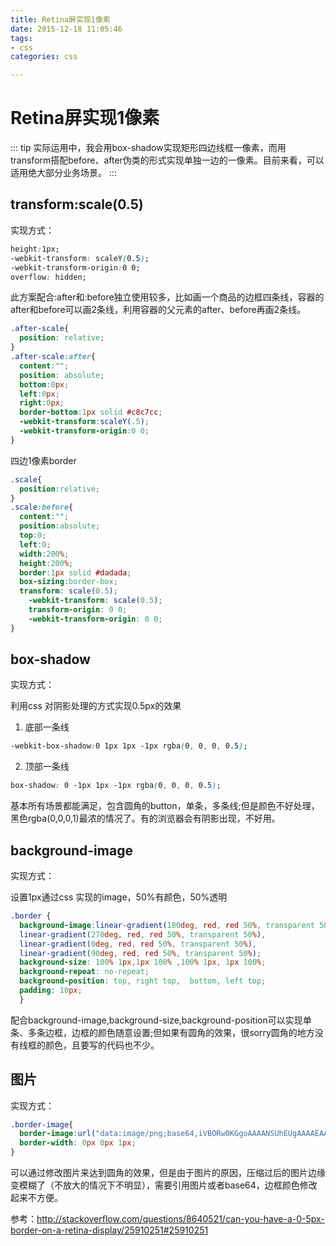 ```yaml
---
title: Retina屏实现1像素
date: 2015-12-18 11:05:46
tags:
- css
categories: css

---
```

# Retina屏实现1像素

::: tip
实际运用中，我会用box-shadow实现矩形四边线框一像素，而用transform搭配before、after伪类的形式实现单独一边的一像素。目前来看，可以适用绝大部分业务场景。
:::

## transform:scale(0.5)

实现方式：

```css
height:1px;
-webkit-transform: scaleY(0.5);
-webkit-transform-origin:0 0;
overflow: hidden;
```

此方案配合:after和:before独立使用较多，比如画一个商品的边框四条线，容器的after和before可以画2条线，利用容器的父元素的after、before再画2条线。

```css
.after-scale{
  position: relative;
}
.after-scale:after{
  content:"";
  position: absolute;
  bottom:0px;
  left:0px;
  right:0px;
  border-bottom:1px solid #c8c7cc;
  -webkit-transform:scaleY(.5);
  -webkit-transform-origin:0 0;
}
```

四边1像素border

```css
.scale{
  position:relative;
}
.scale:before{
  content:"";
  position:absolute;
  top:0;
  left:0;
  width:200%;
  height:200%;
  border:1px solid #dadada;
  box-sizing:border-box;
  transform: scale(0.5);
    -webkit-transform: scale(0.5);
    transform-origin: 0 0;
    -webkit-transform-origin: 0 0;
}
```

## box-shadow

实现方式：

利用css 对阴影处理的方式实现0.5px的效果

1. 底部一条线

```css
-webkit-box-shadow:0 1px 1px -1px rgba(0, 0, 0, 0.5);
```

2. 顶部一条线

```css
box-shadow: 0 -1px 1px -1px rgba(0, 0, 0, 0.5);
```

基本所有场景都能满足，包含圆角的button，单条，多条线;但是颜色不好处理，黑色rgba(0,0,0,1)最浓的情况了。有的浏览器会有阴影出现，不好用。

## background-image

实现方式：

设置1px通过css 实现的image，50%有颜色，50%透明

```css
.border {
  background-image:linear-gradient(180deg, red, red 50%, transparent 50%),
  linear-gradient(270deg, red, red 50%, transparent 50%),
  linear-gradient(0deg, red, red 50%, transparent 50%),
  linear-gradient(90deg, red, red 50%, transparent 50%);
  background-size: 100% 1px,1px 100% ,100% 1px, 1px 100%;
  background-repeat: no-repeat;
  background-position: top, right top,  bottom, left top;
  padding: 10px;
  }
```

配合background-image,background-size,background-position可以实现单条、多条边框，边框的颜色随意设置;但如果有圆角的效果，很sorry圆角的地方没有线框的颜色，且要写的代码也不少。

## 图片

实现方式：

```css
.border-image{
  border-image:url("data:image/png;base64,iVBORw0KGgoAAAANSUhEUgAAAAEAAAAECAYAAABP2FU6AAAAGXRFWHRTb2Z0d2FyZQBBZG9iZSBJbWFnZVJlYWR5ccllPAAAAB5JREFUeNpiPnH8zH/G////MzAxAAHTyRNn/wMEGABpvQm9g9TJ1QAAAABJRU5ErkJggg==") 2 0 stretch;
  border-width: 0px 0px 1px;
}
```

可以通过修改图片来达到圆角的效果，但是由于图片的原因，压缩过后的图片边缘变模糊了（不放大的情况下不明显），需要引用图片或者base64，边框颜色修改起来不方便。

参考：<http://stackoverflow.com/questions/8640521/can-you-have-a-0-5px-border-on-a-retina-display/25910251#25910251>
